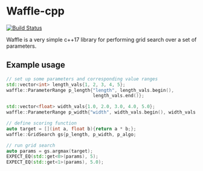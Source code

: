 # Waffle-cpp

[![Build Status](https://travis-ci.com/martinmeinke/waffle-cpp.svg?token=yJWCsZhJ491sqJawCaHS&branch=master)](https://travis-ci.com/martinmeinke/waffle-cpp)

Waffle is a very simple c++17 library for performing grid search over a set of parameters.

## Example usage
```cpp
// set up some parameters and corresponding value ranges
std::vector<int> length_vals{1, 2, 3, 4, 5};
waffle::ParameterRange p_length{"length", length_vals.begin(),
                                length_vals.end()};

std::vector<float> width_vals{1.0, 2.0, 3.0, 4.0, 5.0};
waffle::ParameterRange p_width{"width", width_vals.begin(), width_vals.end()};

// define scoring function
auto target = [](int a, float b){return a * b;};
waffle::GridSearch gs{p_length, p_width, p_algo;

// run grid search
auto params = gs.argmax(target);
EXPECT_EQ(std::get<0>(params), 5);
EXPECT_EQ(std::get<1>(params), 5.0);
```